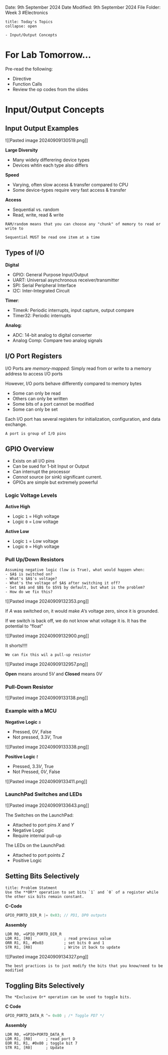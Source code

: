 Date: 9th September 2024
Date Modified: 9th September 2024
File Folder: Week 3
#Electronics

```ad-abstract
title: Today's Topics
collapse: open

- Input/Output Concepts

```

# For Lab Tomorrow…

Pre-read the following:
- Directive
- Function Calls
- Review the op codes from the slides

# Input/Output Concepts

## Input Output Examples

![[Pasted image 20240909130519.png]]

**Large Diversity**
- Many widely differering device types
- Devices whtin each type also differs

**Speed**
- Varying, often slow access & transfer compared to CPU
- Some device-types require very fast access & transfer

**Access**
- Sequential vs. random
- Read, write, read & write

```ad-note
RAM/random means that you can choose any "chunk" of memory to read or write to
```

```ad-warning
Sequential MUST be read one item at a time
```

## Types of I/O

**Digital**
- GPIO: General Purpose Input/Output
- UART: Universal asynchronous receiver/transmitter
- SPI: Serial Peripheral Interface
- I2C: Inter-Integrated Circuit

**Timer**:
- TimerA: Periodic interrupts, input capture, output compare
- Timer32: Periodic interrupts

**Analog**:
- ADC: 14-bit analog to digital converter
- Analog Comp: Compare two analog signals

## I/O Port Registers

I/O Ports are *memory-mapped*: Simply read from or write to a memory address to access I/O ports

However, I/O ports behave differently compared to memory bytes
- Some can only be read
- Others can only be written
- Some bits of a port cannot be modified
- Some can only be set

Each I/O port has several registers for initialization, configuration, and data exchange.

```ad-important
A port is group of I/O pins
```

## GPIO Overview

- Exists on all I/O pins
- Can be sued for 1-bit Input or Output
- Can interrupt the processor
- *Cannot* source (or sink) significant current.
- GPIOs are simple but extremely powerful

### Logic Voltage Levels

**Active High**
- Logic `1` = High voltage
- Logic `0` = Low voltage

**Active Low**
- Logic `1` = Low voltage
- Logic `0` = High voltage

### Pull Up/Down Resistors

```ad-question
Assuming negative logic (low is True), what would happen when:
- $A$ is switched on?
- What's $A$'s voltage?
- What's the voltage of $A$ after switching it off?
- Set $A$ and $B$ to $5V$ by default, but what is the problem?
- How do we fix this?
```

![[Pasted image 20240909132353.png]]

If $A$ was switched on, it would make $A$’s voltage zero, since it is grounded.

If we switch is back off, we do not know what voltage it is. It has the potential to “float"

![[Pasted image 20240909132900.png]]

It shorts!!!!

```ad-important
We can fix this wil a pull-up resistor
```

![[Pasted image 20240909132957.png]]

**Open** means around $5V$ and **Closed** means $0V$

### Pull-Down Resistor

![[Pasted image 20240909133138.png]]

### Example with a MCU

**Negative Logic** $s$
- Pressed, $0V$, False
- Not pressed, $3.3V$, True

![[Pasted image 20240909133338.png]]

**Positive Logic** $t$
- Pressed, $3.3V$, True
- Not Pressed, $0V$, False

![[Pasted image 20240909133411.png]]

### LaunchPad Switches and LEDs

![[Pasted image 20240909133643.png]]

The Switches on the LaunchPad:
- Attached to port pins $X$ and $Y$
- Negative Logic
- Require internal pull-up

The LEDs on the LaunchPad:
- Attached to port points $Z$
- Positive Logic

## Setting Bits Selectively

```ad-question
title: Problem Statment
Use the **OR** operation to set bits `1` and `0` of a register while the other six bits remain constant.
```

**C-Code**
```c
GPIO_PORTD_DIR_R |= 0x03; // PD1, DP0 outputs
```

**Assembly**

```armasm
LDR R0, =GPIO_PORTD_DIR_R
LDR R1, [R0]              ; read previous value
ORR R1, R1, #0x03         ; set bits 0 and 1
STR R1, [R0]              ; Write it back to update
```

![[Pasted image 20240909134327.png]]

```ad-note
The best practices is to just modify the bits that you know/need to be modified
```

## Toggling Bits Selectively

```ad-important
The *Exclusive Or* operation can be used to toggle bits.
```

**C Code**

```c
GPIO_PORTD_DATA_R ^= 0x80 ; /* Toggle PD7 */
```

**Assembly**

```
LDR R0, =GPIO+PORTD_DATA_R
LDR R1, [R0]      ; read port D
EOR R1, R1, #0x80 ; toggle bit 7
STR R1, [R0]      ; Update
```




